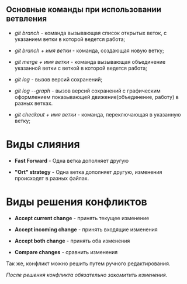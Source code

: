 ## Основные команды при использовании ветвления

* *git branch* - команда вызывающая список открытых веток, с указанием ветки в которой ведется работа;

* *git branch + имя ветки* - команда, создающая новую ветку;

* *git merge + имя ветки* - команда вызывающая объединение указанной ветки с веткой в которой ведется работа;

* *git log* - вызов версий сохранений;

* *git log --graph* - вызов версий сохранений с графическим оформлением показывающей движение(объединение, работу) в разных ветках.

* *git checkout + имя ветки* - команда, переключающая в указанную ветку;

# Виды слияния

* **Fast Forward** - Одна ветка дополняет другую

* **"Ort" strategy** - Одна ветка дополняет другую, изменения происходят в разных файлах. 

# Виды решения конфликтов

* **Accept current change** - принять текущее изменение

* **Accept incoming change** - принять входящие изменения

* **Accept both change** - принять оба изменения

* **Compare changes** - сравнить изменения


Так же, конфликт можно решить путем ручного редактирования. 

_После решения конфликта обязательно закомитить изменения_.
